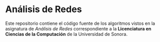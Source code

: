 # Análisis de Redes

Este repositorio contiene el código fuente de los algoritmos vistos en la asignatura de *Análisis de Redes* correspondiente a la **Licenciatura en Ciencias de la Computación** de la Universidad de Sonora.
